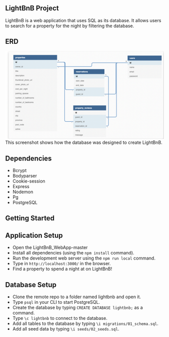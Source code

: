 ## LightBnB Project

LightBnB is a web application that uses SQL as its database. It allows users to search for a property for the night by filtering the database.

## ERD 
!["screenshot of ERD"](https://github.com/mariannebourcier/LightBnB/blob/main/screenshot/erd.png?raw=true)
This screenshot shows how the database was designed to create LightBnB. 

## Dependencies

- Bcrypt
- Bodyparser
- Cookie-session
- Express
- Nodemon
- Pg
- PostgreSQL

## Getting Started

## Application Setup

- Open the LightBnB_WebApp-master 
- Install all dependencies (using the `npm install` command).
- Run the development web server using the `npm run local` command. 
- Type in `http://localhost:3000/` in the browser.
- Find a property to spend a night at on LightBnB!

## Database Setup

- Clone the remote repo to a folder named lightbnb and open it.
- Type `psql` in your CLI to start PostgreSQL.
- Create the database by typing `CREATE DATABASE lightbnb;` as a command.
- Type `\c lightbnb` to connect to the database.
- Add all tables to the database by typing `\i migrations/01_schema.sql`.
- Add all seed data by typing `\i seeds/02_seeds.sql`.




